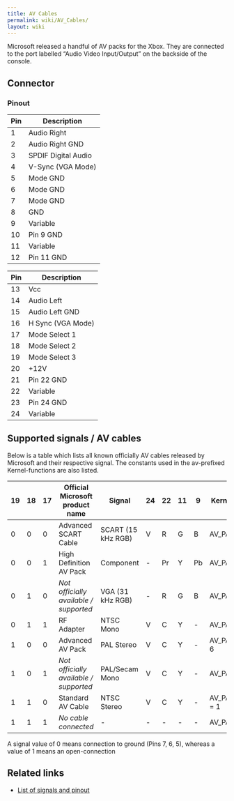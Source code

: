 ```yaml
---
title: AV Cables
permalink: wiki/AV_Cables/
layout: wiki
---
```


Microsoft released a handful of AV packs for the Xbox. They are
connected to the port labelled “Audio Video Input/Output” on the
backside of the console.

Connector
---------

### Pinout

| Pin | Description         |
|-----|---------------------|
| 1   | Audio Right         |
| 2   | Audio Right GND     |
| 3   | SPDIF Digital Audio |
| 4   | V-Sync (VGA Mode)   |
| 5   | Mode GND            |
| 6   | Mode GND            |
| 7   | Mode GND            |
| 8   | GND                 |
| 9   | Variable            |
| 10  | Pin 9 GND           |
| 11  | Variable            |
| 12  | Pin 11 GND          |

| Pin | Description       |
|-----|-------------------|
| 13  | Vcc               |
| 14  | Audio Left        |
| 15  | Audio Left GND    |
| 16  | H Sync (VGA Mode) |
| 17  | Mode Select 1     |
| 18  | Mode Select 2     |
| 19  | Mode Select 3     |
| 20  | +12V              |
| 21  | Pin 22 GND        |
| 22  | Variable          |
| 23  | Pin 24 GND        |
| 24  | Variable          |

Supported signals / AV cables
-----------------------------

Below is a table which lists all known officially AV cables released by
Microsoft and their respective signal. The constants used in the
av-prefixed Kernel-functions are also listed.

| 19  | 18  | 17  | Official Microsoft product name        | Signal             | 24  | 22  | 11  | 9   | Kernel av-Constant     |
|-----|-----|-----|----------------------------------------|--------------------|-----|-----|-----|-----|------------------------|
| 0   | 0   | 0   | Advanced SCART Cable                   | SCART (15 kHz RGB) | V   | R   | G   | B   | AV\_PACK\_SCART = 3    |
| 0   | 0   | 1   | High Definition AV Pack                | Component          | -   | Pr  | Y   | Pb  | AV\_PACK\_HDTV = 4     |
| 0   | 1   | 0   | *Not officially available / supported* | VGA (31 kHz RGB)   | -   | R   | G   | B   | AV\_PACK\_VGA = 5      |
| 0   | 1   | 1   | RF Adapter                             | NTSC Mono          | V   | C   | Y   | -   | AV\_PACK\_RFU = 2      |
| 1   | 0   | 0   | Advanced AV Pack                       | PAL Stereo         | V   | C   | Y   | -   | AV\_PACK\_SVIDEO = 6   |
| 1   | 0   | 1   | *Not officially available / supported* | PAL/Secam Mono     | V   | C   | Y   | -   | AV\_PACK\_NONE = 0     |
| 1   | 1   | 0   | Standard AV Cable                      | NTSC Stereo        | V   | C   | Y   | -   | AV\_PACK\_STANDARD = 1 |
| 1   | 1   | 1   | *No cable connected*                   | -                  | -   | -   | -   | -   | AV\_PACK\_NONE = 0     |

A signal value of 0 means connection to ground (Pins 7, 6, 5), whereas a
value of 1 means an open-connection

Related links
-------------

-   [List of signals and
    pinout](http://www.gamesx.com/avpinouts/xbox.htm)

